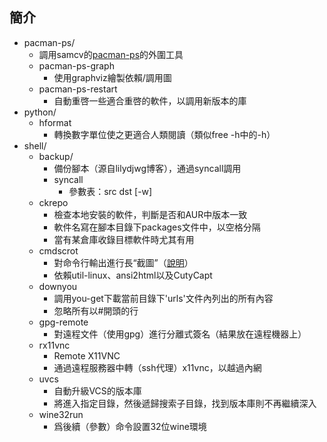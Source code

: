## 簡介 ##
* pacman-ps/
	* 調用samcv的[pacman-ps](https://gitlab.com/samcv/ps-lsof)的外圍工具
	* pacman-ps-graph
		* 使用graphviz繪製依賴/調用圖
	* pacman-ps-restart
		* 自動重啓一些適合重啓的軟件，以調用新版本的庫
* python/
	* hformat
		* 轉換數字單位使之更適合人類閱讀（類似free -h中的-h）
* shell/
	* backup/
		* 備份腳本（源自lilydjwg博客），通過syncall調用
		* syncall
			* 參數表：src dst [-w]
	* ckrepo
		* 檢查本地安裝的軟件，判斷是否和AUR中版本一致
		* 軟件名寫在腳本目錄下packages文件中，以空格分隔
		* 當有某倉庫收錄目標軟件時尤其有用
	* cmdscrot
		* 對命令行輸出進行長“截圖”（[說明](http://renyuneyun.is-programmer.com/2017/4/5/mimicing_long_screenshot_of_shell_output.209191.html)）
		* 依賴util-linux、ansi2html以及CutyCapt
	* downyou
		* 調用you-get下載當前目錄下'urls'文件內列出的所有內容
		* 忽略所有以#開頭的行
	* gpg-remote
		* 對遠程文件（使用gpg）進行分離式簽名（結果放在遠程機器上）
	* rx11vnc
		* Remote X11VNC
		* 通過遠程服務器中轉（ssh代理）x11vnc，以越過內網
	* uvcs
		* 自動升級VCS的版本庫
		* 將進入指定目錄，然後遞歸搜索子目錄，找到版本庫則不再繼續深入
	* wine32run
		* 爲後續（參數）命令設置32位wine環境
